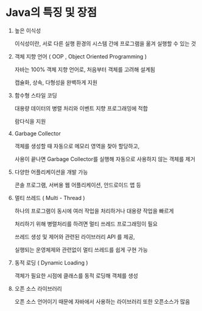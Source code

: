 # Java의 특징 및 장점

1. 높은 이식성
    
    이식성이란, 서로 다른 실행 환경의 시스템 간에 프로그램을 옮겨 실행할 수 있는 것
    
2. 객체 지향 언어 ( OOP , Object Oriented Programming )
    
    자바는 100% 객체 지향 언어로, 처음부터 객체를 고려해 설계됨
    
    캡슐화, 상속, 다형성을 완벽하게 지원
    
3. 함수형 스타일 코딩
    
    대용량 데이터의 병렬 처리와 이벤트 지향 프로그래밍에 적합
    
    람다식을 지원
    
4. Garbage Collector
    
    객체를 생성할 때 자동으로 메모리 영역을 찾아 할당하고,
    
    사용이 끝나면 Garbage Collector를 실행해 자동으로 사용하지 않는 객체를 제거
    
5. 다양한 어플리케이션을 개발 가능
    
    콘솔 프로그램, 서버용 웹 어플리케이션, 안드로이드 앱 등
    
6. 멀티 쓰레드 ( Multi - Thread )
    
    하나의 프로그램이 동시에 여러 작업을 처리하거나 대용량 작업을 빠르게
    
    처리하기 위해 병렬처리를 하려면 멀티 쓰레드 프로그래밍이 필요
    
    쓰레드 생성 및 제어와 관련된 라이브러리 API 를 제공,
    
    실행되는 운영체제와 관련없이 멀티 쓰레드를 쉽게 구현 가능
    
7. 동적 로딩 ( Dynamic Loading )
    
    객체가 필요한 시점에 클래스를 동적 로딩해 객체를 생성
    
8. 오픈 소스 라이브러리
    
    오픈 소스 언어이기 때문에 자바에서 사용하는 라이브러리 또한 오픈소스가 많음